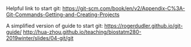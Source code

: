 Helpful link to start git:
https://git-scm.com/book/en/v2/Appendix-C%3A-Git-Commands-Getting-and-Creating-Projects

A simplified version of guide to start git:
https://rogerdudler.github.io/git-guide/
http://hua-zhou.github.io/teaching/biostatm280-2019winter/slides/04-git/git


